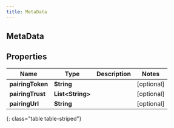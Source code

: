 ```yaml
---
title: MetaData
---
```

## MetaData


## Properties

| Name | Type | Description | Notes |
| ------------ | ------------- | ------------- | ------------- |
| **pairingToken** | <!----><!---->**String**<!----> |  |  [optional] |
| **pairingTrust** | <!----><!---->**List&lt;String&gt;**<!----> |  |  [optional] |
| **pairingUrl** | <!----><!---->**String**<!----> |  |  [optional] |
{: class="table table-striped"}



